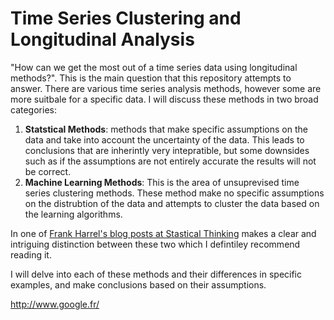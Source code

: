 # Time Series Clustering and Longitudinal Analysis
"How can we get the most out of a time series data using longitudinal methods?". This is the main question that this repository attempts to answer. There are various time series analysis methods, however some are more suitbale for a specific data. I will discuss these methods in two broad categories: 

1. **Statstical Methods**: methods that make specific assumptions on the data and take into account the uncertainty of the data. This leads to conclusions that are inherintly very intepratible, but some downsides such as if the assumptions are not entirely accurate the results will not be correct.
2. **Machine Learning Methods**: This is the area of unsuprevised time series clustering methods. These method make no specific assumptions on the distrubtion of the data and attempts to cluster the data based on the learning algorithms.

In one of [Frank Harrel's blog posts at Stastical Thinking]("https://www.fharrell.com/post/stat-ml/") makes a clear and intriguing distinction between these two which I defintiley recommend reading it. 

 
I will delve into each of these methods and their differences in specific examples, and make conclusions based on their assumptions.


http://www.google.fr/
